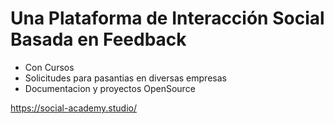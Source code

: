 
# Una Plataforma de Interacción Social Basada en Feedback 

* Con Cursos
* Solicitudes para pasantias en diversas empresas
* Documentacion y proyectos OpenSource


https://social-academy.studio/
